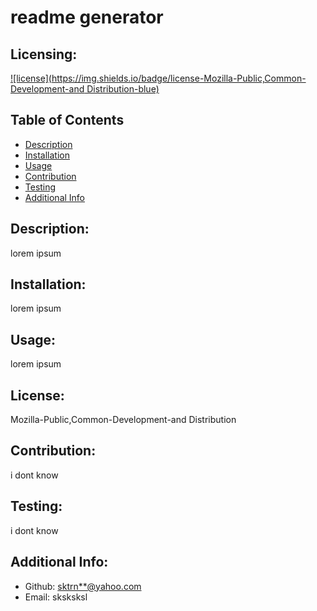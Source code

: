 # readme generator

  ## Licensing:
  [![license](https://img.shields.io/badge/license-Mozilla-Public,Common-Development-and Distribution-blue)](https://shields.io)

  ## Table of Contents 
  - [Description](#description)
  - [Installation](#installation)
  - [Usage](#usage)
  - [Contribution](#contribution)
  - [Testing](#testing)
  - [Additional Info](#additional-info)

  ## Description:
  lorem ipsum

  ## Installation:
  lorem ipsum

  ## Usage:
  lorem ipsum

  ## License:
  Mozilla-Public,Common-Development-and Distribution

  ## Contribution:
  i dont know

  ## Testing:
  i dont know

  ## Additional Info:
  - Github: [sktrn**@yahoo.com](https://github.com/sktrn**@yahoo.com)
  - Email: sksksksl 
